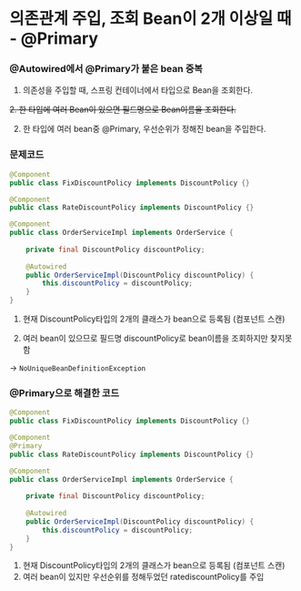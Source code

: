 # 의존관계 주입, 조회 Bean이 2개 이상일 때 - @Primary

### @Autowired에서 @Primary가 붙은 bean 중복

1. 의존성을 주입할 때, 스프링 컨테이너에서 타입으로 Bean을 조회한다.

<del> 2. 한 타입에 여러 Bean이 있으면 필드명으로 Bean이름을 조회한다.</del>

2. 한 타입에 여러 bean중 @Primary, 우선순위가 정해진 bean을 주입한다.



### 문제코드

```java
@Component
public class FixDiscountPolicy implements DiscountPolicy {}
```

```java
@Component
public class RateDiscountPolicy implements DiscountPolicy {}
```

```java
@Component
public class OrderServiceImpl implements OrderService {
    
    private final DiscountPolicy discountPolicy;
    
    @Autowired 
    public OrderServiceImpl(DiscountPolicy discountPolicy) {
        this.discountPolicy = discountPolicy;
    }
}
```

1. 현재 DiscountPolicy타입의 2개의 클래스가 bean으로 등록됨 (컴포넌트 스캔)

2. 여러 bean이 있으므로 필드명 discountPolicy로 bean이름을 조회하지만 찾지못함

-> `NoUniqueBeanDefinitionException`



### @Primary으로 해결한 코드

```java
@Component
public class FixDiscountPolicy implements DiscountPolicy {}
```

```java
@Component
@Primary
public class RateDiscountPolicy implements DiscountPolicy {}
```

```java
@Component
public class OrderServiceImpl implements OrderService {
    
    private final DiscountPolicy discountPolicy;
    
    @Autowired 
    public OrderServiceImpl(DiscountPolicy discountPolicy) {
        this.discountPolicy = discountPolicy;
    }
}
```

1. 현재 DiscountPolicy타입의 2개의 클래스가 bean으로 등록됨 (컴포넌트 스캔)
2. 여러 bean이 있지만 우선순위를 정해두었던 ratediscountPolicy를 주입